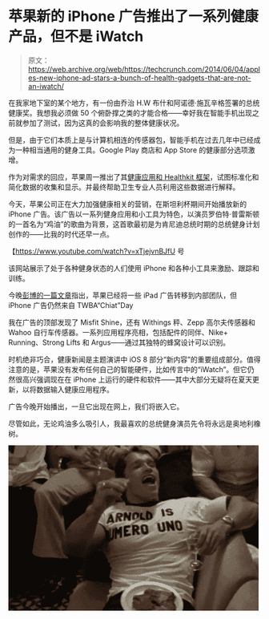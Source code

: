 # 苹果新的 iPhone 广告推出了一系列健康产品，但不是 iWatch 

> 原文：<https://web.archive.org/web/https://techcrunch.com/2014/06/04/apples-new-iphone-ad-stars-a-bunch-of-health-gadgets-that-are-not-an-iwatch/>

在我家地下室的某个地方，有一份由乔治 H.W 布什和阿诺德·施瓦辛格签署的总统健康奖。我想我必须做 50 个俯卧撑之类的才能合格——幸好我在智能手机出现之前就参加了测试，因为这真的会影响我的整体健康状况。

但是，由于它们本质上是与计算机相连的传感器包，智能手机在过去几年中已经成为一种相当通用的健身工具。Google Play 商店和 App Store 的健康部分选项激增。

作为对需求的回应，苹果周一推出了其[健康应用和 Healthkit 框架](https://web.archive.org/web/20221208061652/https://beta.techcrunch.com/2014/06/03/apples-health-offerings-focus-on-data-collection-not-interpretation/)，试图标准化和简化数据的收集和显示。并最终帮助卫生专业人员利用这些数据进行解释。

今天，苹果公司正在大力加强健康相关的营销，在斯坦利杯期间开始播放新的 iPhone 广告。该广告以一系列健身应用和小工具为特色，以演员罗伯特·普雷斯顿的一首名为“鸡油”的歌曲为背景，这首歌最初是为肯尼迪总统时期的总统健身计划创作的——比我的时代还早一点。

【https://www.youtube.com/watch?v=xTjejvnBJfU 号

该网站展示了处于各种健身状态的人们使用 iPhone 和各种小工具来激励、跟踪和训练。

今晚[彭博的一篇文章](https://web.archive.org/web/20221208061652/http://mobile.bloomberg.com/news/2014-06-04/apple-shifts-tv-ads-in-house-as-chiat-day-rift-widens.html)指出，苹果已经将一些 iPad 广告转移到内部团队，但 iPhone 广告仍然来自 TWBA“Chiat”Day

我在广告的顶部发现了 Misfit Shine，还有 Withings 秤、Zepp 高尔夫传感器和 Wahoo 自行车传感器。一系列应用程序亮相，包括配件的同伴、Nike+ Running、Strong Lifts 和 Argus——通过其独特的蜂窝设计可以识别。

时机绝非巧合，健康新闻是主题演讲中 iOS 8 部分“新内容”的重要组成部分。值得注意的是，苹果没有发布任何自己的智能硬件，比如传言中的“iWatch”。但它仍然很高兴强调现在在 iPhone 上运行的硬件和软件——其中大部分无疑将在夏天更新，以将数据输入健康应用程序。

广告今晚开始播出，一旦它出现在网上，我们将嵌入它。

尽管如此，无论鸡油多么吸引人，我最喜欢的总统健身演员先令将永远是奥地利橡树。

![giphy](img/1f0a4649bd804a142535828b47c1bf97.png)